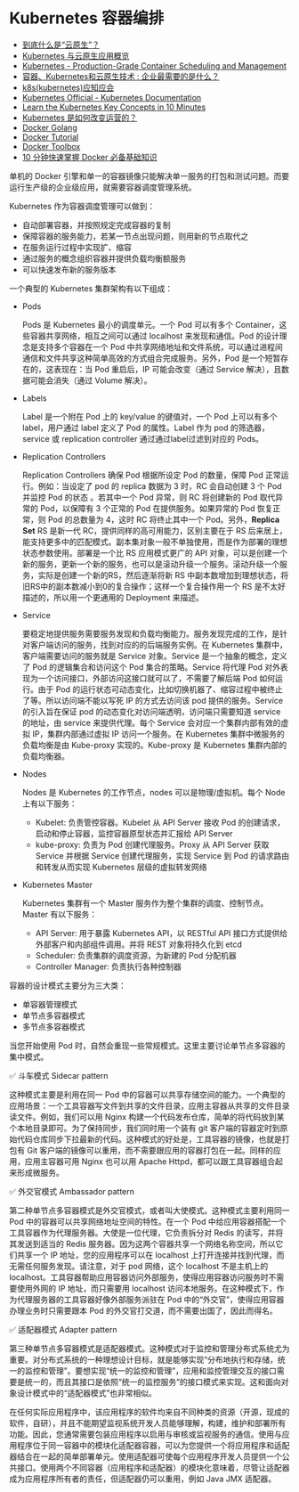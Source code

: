 # Kubernetes 容器编排
- [到底什么是“云原生”？](https://cloud.tencent.com/developer/article/1598764)
- [Kubernetes 与云原生应用概览](https://www.bookstack.cn/read/kubernetes-handbook-201910/cloud-native-kubernetes-and-cloud-native-app-overview.md)
- [Kubernetes - Production-Grade Container Scheduling and Management](https://github.com/kubernetes/kubernetes)
- [容器、Kubernetes和云原生技术 : 企业最需要的是什么？](https://zhuanlan.zhihu.com/p/109183544)
- [k8s(kubernetes)应知应会](https://zhuanlan.zhihu.com/p/56159304)
- [Kubernetes Official - Kubernetes Documentation](https://kubernetes.io/docs/home/)
- [Learn the Kubernetes Key Concepts in 10 Minutes ](http://omerio.com/2015/12/18/learn-the-kubernetes-key-concepts-in-10-minutes/)
- [Kubernetes 是如何改变运营的？](https://zhuanlan.zhihu.com/p/88874814)
- [Docker Golang](https://hub.docker.com/_/golang)
- [Docker Tutorial](https://www.runoob.com/docker/docker-tutorial.html)
- [Docker Toolbox](http://mirrors.aliyun.com/docker-toolbox/)
- [10 分钟快速掌握 Docker 必备基础知识](https://juejin.im/post/5d4522c1f265da03e05af5f5)



单机的 Docker 引擎和单一的容器镜像只能解决单一服务的打包和测试问题。而要运行生产级的企业级应用，就需要容器调度管理系统。

Kubernetes 作为容器调度管理可以做到：

- 自动部署容器，并按照规定完成容器的复制
- 保障容器的服务能力，若某一节点出现问题，则用新的节点取代之
- 在服务运行过程中实现扩、缩容
- 通过服务的概念组织容器并提供负载均衡额服务
- 可以快速发布新的服务版本

一个典型的 Kubernetes 集群架构有以下组成：

- Pods

    Pods 是 Kubernetes 最小的调度单元。一个 Pod 可以有多个 Container，这些容器共享网络，相互之间可以通过 localhost 来发现和通信。Pod 的设计理念是支持多个容器在一个 Pod 中共享网络地址和文件系统，可以通过进程间通信和文件共享这种简单高效的方式组合完成服务。另外，Pod 是一个短暂存在的，这表现在：当 Pod 重启后，IP 可能会改变（通过 Service 解决），且数据可能会消失（通过 Volume 解决）。

- Labels

    Label 是一个附在 Pod 上的 key/value 的键值对，一个 Pod 上可以有多个 label，用户通过 label 定义了 Pod 的属性。Label 作为 pod 的筛选器，service 或 replication controller 通过通过label过滤到对应的 Pods。

- Replication Controllers

    Replication Controllers 确保 Pod 根据所设定 Pod 的数量，保障 Pod 正常运行。例如：当设定了 pod 的 replica 数据为 3 时，RC 会自动创建 3 个 Pod 并监控 Pod 的状态 。若其中一个 Pod 异常，则 RC 将创建新的 Pod 取代异常的 Pod，以保障有 3 个正常的 Pod 在提供服务。如果异常的 Pod 恢复正常，则 Pod 的总数量为 4，这时 RC 将终止其中一个 Pod。另外，**Replica Set** RS 是新一代 RC，提供同样的高可用能力，区别主要在于 RS 后来居上，能支持更多中的匹配模式。副本集对象一般不单独使用，而是作为部署的理想状态参数使用。部署是一个比 RS 应用模式更广的 API 对象，可以是创建一个新的服务，更新一个新的服务，也可以是滚动升级一个服务。滚动升级一个服务，实际是创建一个新的RS，然后逐渐将新 RS 中副本数增加到理想状态，将旧RS中的副本数减小到0的复合操作；这样一个复合操作用一个 RS 是不太好描述的，所以用一个更通用的 Deployment 来描述。

- Service

    要稳定地提供服务需要服务发现和负载均衡能力。服务发现完成的工作，是针对客户端访问的服务，找到对应的的后端服务实例。在 Kubernetes 集群中，客户端需要访问的服务就是 Service 对象。Service 是一个抽象的概念，定义了 Pod 的逻辑集合和访问这个 Pod 集合的策略。Service 将代理 Pod 对外表现为一个访问接口，外部访问这接口就可以了，不需要了解后端 Pod 如何运行。由于 Pod 的运行状态可动态变化，比如切换机器了、缩容过程中被终止了等。所以访问端不能以写死 IP 的方式去访问该 pod 提供的服务。Service 的引入旨在保证 pod 的动态变化对访问端透明，访问端只需要知道 service 的地址，由 service 来提供代理。每个 Service 会对应一个集群内部有效的虚拟 IP，集群内部通过虚拟 IP 访问一个服务。在 Kubernetes 集群中微服务的负载均衡是由 Kube-proxy 实现的。Kube-proxy 是 Kubernetes 集群内部的负载均衡器。

- Nodes

    Nodes 是 Kubernetes 的工作节点，nodes 可以是物理/虚拟机。每个 Node 上有以下服务：

    - Kubelet: 负责管控容器。Kubelet 从 API Server 接收 Pod 的创建请求，启动和停止容器，监控容器原型状态并汇报给 API Server
    - kube-proxy: 负责为 Pod 创建代理服务。Proxy 从 API Server 获取 Service 并根据 Service 创建代理服务，实现 Service 到 Pod 的请求路由和转发从而实现 Kubernetes 层级的虚拟转发网络

- Kubernetes Master

    Kubernetes 集群有一个 Master 服务作为整个集群的调度、控制节点。Master 有以下服务：

    - API Server: 用于暴露 Kubernetes API，以 RESTful API 接口方式提供给外部客户和内部组件调用。并将 REST 对象将持久化到 etcd
    - Scheduler: 负责集群的调度资源，为新建的 Pod 分配机器
    - Controller Manager: 负责执行各种控制器


容器的设计模式主要分为三大类：

- 单容器管理模式
- 单节点多容器模式
- 多节点多容器模式

当您开始使用 Pod 时，自然会重现一些常规模式。这里主要讨论单节点多容器的集中模式。


✅ 斗车模式 Sidecar pattern

这种模式主要是利用在同一 Pod 中的容器可以共享存储空间的能力。一个典型的应用场景：一个工具容器写文件到共享的文件目录，应用主容器从共享的文件目录读文件。例如，我们可以用 Nginx 构建一个代码发布仓库，简单的将代码放到某个本地目录即可。为了保持同步，我们同时用一个装有 git 客户端的容器定时到原始代码仓库同步下拉最新的代码。这种模式的好处是，工具容器的镜像，也就是打包有 Git 客户端的镜像可以重用，而不需要跟应用的容器打包在一起。同样的应用，应用主容器可用 Nginx 也可以用 Apache Httpd，都可以跟工具容器组合起来形成微服务。


✅ 外交官模式 Ambassador pattern

第二种单节点多容器模式是外交官模式，或者叫大使模式。这种模式主要利用同一 Pod 中的容器可以共享网络地址空间的特性。在一个 Pod 中给应用容器搭配一个工具容器作为代理服务器。大使是一位代理，它负责拆分对 Redis 的读写，并将其发送到适当的 Redis 服务器。因为这两个容器共享一个网络名称空间，所以它们共享一个 IP 地址，您的应用程序可以在 localhost 上打开连接并找到代理，而无需任何服务发现。请注意，对于 pod 网络，这个 localhost 不是主机上的 localhost。工具容器帮助应用容器访问外部服务，使得应用容器访问服务时不需要使用外网的 IP 地址，而只需要用 localhost 访问本地服务。在这种模式下，作为代理服务器的工具容器好像外部服务派驻在 Pod 中的“外交官”，使得应用容器办理业务时只需要跟本 Pod 的外交官打交道，而不需要出国了，因此而得名。


✅ 适配器模式 Adapter pattern

第三种单节点多容器模式是适配器模式。这种模式对于监控和管理分布式系统尤为重要。对分布式系统的一种理想设计目标，就是能够实现“分布地执行和存储，统一的监控和管理”。要想实现“统一的监控和管理”，应用和监控管理交互的接口需要是统一的，而且其接口是依照“统一的监控服务”的接口模式来实现。这和面向对象设计模式中的“适配器模式”也非常相似。

在任何实际应用程序中，该应用程序的软件均来自不同种类的资源（开源，现成的软件，自研），并且不能期望监视系统开发人员能够理解，构建，维护和部署所有功能。因此，您通常需要包装应用程序以启用与审核或监视服务的通信。使用与应用程序位于同一容器中的模块化适配器容器，可以为您提供一个将应用程序和适配器结合在一起的简单部署单元。使用适配器可使每个应用程序开发人员提供一个公共接口。使用两个不同容器（应用程序和适配器）的模块化意味着，尽管让适配器成为应用程序所有者的责任，但适配器仍可以重用，例如 Java JMX 适配器。



